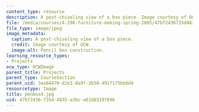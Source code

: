 ```yaml
---
content_type: resource
description: A post-chiseling view of a box piece. Image courtesy of OCW.
file: /media/courses/4-296-furniture-making-spring-2005/47bf2436735d4835a3bca81d03297896_penbox4.jpg
file_type: image/jpeg
image_metadata:
  caption: A post-chiseling view of a box piece.
  credit: Image courtesy of OCW.
  image-alt: Pencil box construction.
learning_resource_types:
- Projects
ocw_type: OCWImage
parent_title: Projects
parent_type: CourseSection
parent_uid: 3aa84470-d2e3-8a9f-2b50-491f175bb6d4
resourcetype: Image
title: penbox4.jpg
uid: 47bf2436-735d-4835-a3bc-a81d03297896
---
```

